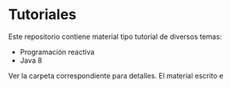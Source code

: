 # Tutoriales
Este repositorio contiene material tipo tutorial de diversos temas:
* Programación reactiva
* Java 8

Ver la carpeta correspondiente para detalles.  El material escrito e


<!--stackedit_data:
eyJoaXN0b3J5IjpbOTA5MjkyNDM4XX0=
-->